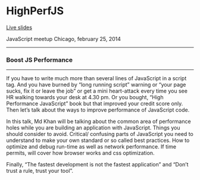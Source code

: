 HighPerfJS
==========

[Live slides](http://khan4019.github.io/HighPerfJS/#/)

JavaScript meetup Chicago, february 25, 2014

----------
### Boost JS Performance
-------
If you have to write much more than several lines of JavaScript in a script tag. And you have burned by “long running script” warning or “your page sucks, fix it or leave the job” or get a mini heart-attack every time you see HR walking towards your desk at 4.30 pm. Or you bought, “High Performance JavaScript” book but that improved your credit score only. Then let’s talk about the ways to improve performance of JavaScript code.



In this talk, Md Khan will be talking about the common area of performance holes while you are building an application with JavaScript. Things you should consider to avoid. Critical/ confusing parts of JavaScript you need to understand to make your own standard or so called best practices. How to optimize and debug run-time as well as network performance. If time permits, will cover how browser works and css optimization.



Finally, “The fastest development is not the fastest application” and “Don’t trust a rule, trust your tool”.


